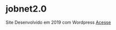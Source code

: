 # jobnet2.0
 Site Desenvolvido em 2019 com Wordpress
[Acesse](https://fabriciosilvajr.github.io/jobnet2.0/index.html)
